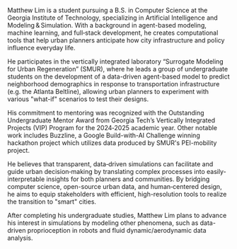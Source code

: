 Matthew Lim is a student pursuing a B.S. in Computer Science at the Georgia Institute of Technology, specializing in Artificial Intelligence and Modeling & Simulation. With a background in agent-based modeling, machine learning, and full‑stack development, he creates computational tools that help urban planners anticipate how city infrastructure and policy influence everyday life.

He participates in the vertically integrated laboratory “Surrogate Modeling for Urban Regeneration” (SMUR), where he leads a group of undergraduate students on the development of a data-driven agent-based model to predict neighborhood demographics in response to transportation infrastructure (e.g. the Atlanta Beltline), allowing urban planners to experiment with various "what-if" scenarios to test their designs.

His commitment to mentoring was recognized with the Outstanding Undergraduate Mentor Award from Georgia Tech’s Vertically Integrated Projects (VIP) Program for the 2024‑2025 academic year. Other notable work includes Buzzline, a Google Build-with-AI Challenge winning hackathon project which utilizes data produced by SMUR's PEI-mobility project. 

He believes that transparent, data‑driven simulations can facilitate and guide urban decision‑making by translating complex processes into easily-interpretable insights for both planners and communities. By bridging computer science, open-source urban data, and human‑centered design, he aims to equip stakeholders with efficient, high-resolution tools to realize the transition to "smart" cities.

After completing his undergraduate studies, Matthew Lim plans to advance his interest in simulations by modeling other phenomena, such as data-driven proprioception in robots and fluid dynamic/aerodynamic data analysis.
